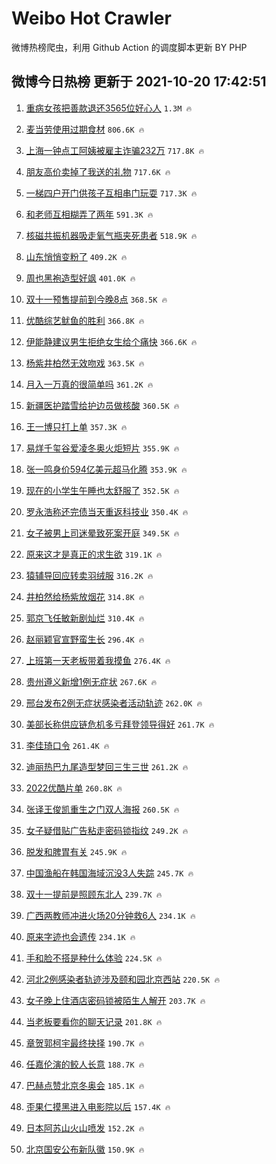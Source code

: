 # Weibo Hot Crawler 



微博热榜爬虫，利用 Github Action 的调度脚本更新 BY PHP 


## 微博今日热榜 更新于 2021-10-20 17:42:51 
1. [重病女孩把善款退还3565位好心人](https://s.weibo.com/weibo?q=%23%E9%87%8D%E7%97%85%E5%A5%B3%E5%AD%A9%E6%8A%8A%E5%96%84%E6%AC%BE%E9%80%80%E8%BF%983565%E4%BD%8D%E5%A5%BD%E5%BF%83%E4%BA%BA%23&Refer=top) `1.3M 🔥` 

1. [麦当劳使用过期食材](https://s.weibo.com/weibo?q=%23%E9%BA%A6%E5%BD%93%E5%8A%B3%E4%BD%BF%E7%94%A8%E8%BF%87%E6%9C%9F%E9%A3%9F%E6%9D%90%23&Refer=top) `806.6K 🔥` 

1. [上海一钟点工阿姨被雇主诈骗232万](https://s.weibo.com/weibo?q=%23%E4%B8%8A%E6%B5%B7%E4%B8%80%E9%92%9F%E7%82%B9%E5%B7%A5%E9%98%BF%E5%A7%A8%E8%A2%AB%E9%9B%87%E4%B8%BB%E8%AF%88%E9%AA%97232%E4%B8%87%23&Refer=top) `717.8K 🔥` 

1. [朋友高价卖掉了我送的礼物](https://s.weibo.com/weibo?q=%23%E6%9C%8B%E5%8F%8B%E9%AB%98%E4%BB%B7%E5%8D%96%E6%8E%89%E4%BA%86%E6%88%91%E9%80%81%E7%9A%84%E7%A4%BC%E7%89%A9%23&Refer=top) `717.6K 🔥` 

1. [一梯四户开门供孩子互相串门玩耍](https://s.weibo.com/weibo?q=%23%E4%B8%80%E6%A2%AF%E5%9B%9B%E6%88%B7%E5%BC%80%E9%97%A8%E4%BE%9B%E5%AD%A9%E5%AD%90%E4%BA%92%E7%9B%B8%E4%B8%B2%E9%97%A8%E7%8E%A9%E8%80%8D%23&Refer=top) `717.3K 🔥` 

1. [和老师互相糊弄了两年](https://s.weibo.com/weibo?q=%23%E5%92%8C%E8%80%81%E5%B8%88%E4%BA%92%E7%9B%B8%E7%B3%8A%E5%BC%84%E4%BA%86%E4%B8%A4%E5%B9%B4%23&Refer=top) `591.3K 🔥` 

1. [核磁共振机器吸走氧气瓶夹死患者](https://s.weibo.com/weibo?q=%23%E6%A0%B8%E7%A3%81%E5%85%B1%E6%8C%AF%E6%9C%BA%E5%99%A8%E5%90%B8%E8%B5%B0%E6%B0%A7%E6%B0%94%E7%93%B6%E5%A4%B9%E6%AD%BB%E6%82%A3%E8%80%85%23&Refer=top) `518.9K 🔥` 

1. [山东悄悄变粉了](https://s.weibo.com/weibo?q=%23%E5%B1%B1%E4%B8%9C%E6%82%84%E6%82%84%E5%8F%98%E7%B2%89%E4%BA%86%23&Refer=top) `409.2K 🔥` 

1. [周也黑袍造型好飒](https://s.weibo.com/weibo?q=%23%E5%91%A8%E4%B9%9F%E9%BB%91%E8%A2%8D%E9%80%A0%E5%9E%8B%E5%A5%BD%E9%A3%92%23&Refer=top) `401.0K 🔥` 

1. [双十一预售提前到今晚8点](https://s.weibo.com/weibo?q=%23%E5%8F%8C%E5%8D%81%E4%B8%80%E9%A2%84%E5%94%AE%E6%8F%90%E5%89%8D%E5%88%B0%E4%BB%8A%E6%99%9A8%E7%82%B9%23&Refer=top) `368.5K 🔥` 

1. [优酷综艺鱿鱼的胜利](https://s.weibo.com/weibo?q=%23%E4%BC%98%E9%85%B7%E7%BB%BC%E8%89%BA%E9%B1%BF%E9%B1%BC%E7%9A%84%E8%83%9C%E5%88%A9%23&Refer=top) `366.8K 🔥` 

1. [伊能静建议男生拒绝女生给个痛快](https://s.weibo.com/weibo?q=%23%E4%BC%8A%E8%83%BD%E9%9D%99%E5%BB%BA%E8%AE%AE%E7%94%B7%E7%94%9F%E6%8B%92%E7%BB%9D%E5%A5%B3%E7%94%9F%E7%BB%99%E4%B8%AA%E7%97%9B%E5%BF%AB%23&Refer=top) `366.6K 🔥` 

1. [杨紫井柏然无效吻戏](https://s.weibo.com/weibo?q=%23%E6%9D%A8%E7%B4%AB%E4%BA%95%E6%9F%8F%E7%84%B6%E6%97%A0%E6%95%88%E5%90%BB%E6%88%8F%23&Refer=top) `363.5K 🔥` 

1. [月入一万真的很简单吗](https://s.weibo.com/weibo?q=%23%E6%9C%88%E5%85%A5%E4%B8%80%E4%B8%87%E7%9C%9F%E7%9A%84%E5%BE%88%E7%AE%80%E5%8D%95%E5%90%97%23&Refer=top) `361.2K 🔥` 

1. [新疆医护踏雪给护边员做核酸](https://s.weibo.com/weibo?q=%23%E6%96%B0%E7%96%86%E5%8C%BB%E6%8A%A4%E8%B8%8F%E9%9B%AA%E7%BB%99%E6%8A%A4%E8%BE%B9%E5%91%98%E5%81%9A%E6%A0%B8%E9%85%B8%23&Refer=top) `360.5K 🔥` 

1. [王一博只打上单](https://s.weibo.com/weibo?q=%23%E7%8E%8B%E4%B8%80%E5%8D%9A%E5%8F%AA%E6%89%93%E4%B8%8A%E5%8D%95%23&Refer=top) `357.3K 🔥` 

1. [易烊千玺谷爱凌冬奥火炬短片](https://s.weibo.com/weibo?q=%23%E6%98%93%E7%83%8A%E5%8D%83%E7%8E%BA%E8%B0%B7%E7%88%B1%E5%87%8C%E5%86%AC%E5%A5%A5%E7%81%AB%E7%82%AC%E7%9F%AD%E7%89%87%23&Refer=top) `355.9K 🔥` 

1. [张一鸣身价594亿美元超马化腾](https://s.weibo.com/weibo?q=%23%E5%BC%A0%E4%B8%80%E9%B8%A3%E8%BA%AB%E4%BB%B7594%E4%BA%BF%E7%BE%8E%E5%85%83%E8%B6%85%E9%A9%AC%E5%8C%96%E8%85%BE%23&Refer=top) `353.9K 🔥` 

1. [现在的小学生午睡也太舒服了](https://s.weibo.com/weibo?q=%23%E7%8E%B0%E5%9C%A8%E7%9A%84%E5%B0%8F%E5%AD%A6%E7%94%9F%E5%8D%88%E7%9D%A1%E4%B9%9F%E5%A4%AA%E8%88%92%E6%9C%8D%E4%BA%86%23&Refer=top) `352.5K 🔥` 

1. [罗永浩称还完债当天重返科技业](https://s.weibo.com/weibo?q=%23%E7%BD%97%E6%B0%B8%E6%B5%A9%E7%A7%B0%E8%BF%98%E5%AE%8C%E5%80%BA%E5%BD%93%E5%A4%A9%E9%87%8D%E8%BF%94%E7%A7%91%E6%8A%80%E4%B8%9A%23&Refer=top) `350.4K 🔥` 

1. [女子被男上司迷晕致死案开庭](https://s.weibo.com/weibo?q=%23%E5%A5%B3%E5%AD%90%E8%A2%AB%E7%94%B7%E4%B8%8A%E5%8F%B8%E8%BF%B7%E6%99%95%E8%87%B4%E6%AD%BB%E6%A1%88%E5%BC%80%E5%BA%AD%23&Refer=top) `349.5K 🔥` 

1. [原来这才是真正的求生欲](https://s.weibo.com/weibo?q=%23%E5%8E%9F%E6%9D%A5%E8%BF%99%E6%89%8D%E6%98%AF%E7%9C%9F%E6%AD%A3%E7%9A%84%E6%B1%82%E7%94%9F%E6%AC%B2%23&Refer=top) `319.1K 🔥` 

1. [猿辅导回应转卖羽绒服](https://s.weibo.com/weibo?q=%23%E7%8C%BF%E8%BE%85%E5%AF%BC%E5%9B%9E%E5%BA%94%E8%BD%AC%E5%8D%96%E7%BE%BD%E7%BB%92%E6%9C%8D%23&Refer=top) `316.2K 🔥` 

1. [井柏然给杨紫放烟花](https://s.weibo.com/weibo?q=%23%E4%BA%95%E6%9F%8F%E7%84%B6%E7%BB%99%E6%9D%A8%E7%B4%AB%E6%94%BE%E7%83%9F%E8%8A%B1%23&Refer=top) `314.8K 🔥` 

1. [郭京飞任敏新剧灿烂](https://s.weibo.com/weibo?q=%23%E9%83%AD%E4%BA%AC%E9%A3%9E%E4%BB%BB%E6%95%8F%E6%96%B0%E5%89%A7%E7%81%BF%E7%83%82%23&Refer=top) `310.4K 🔥` 

1. [赵丽颖官宣野蛮生长](https://s.weibo.com/weibo?q=%23%E8%B5%B5%E4%B8%BD%E9%A2%96%E5%AE%98%E5%AE%A3%E9%87%8E%E8%9B%AE%E7%94%9F%E9%95%BF%23&Refer=top) `296.4K 🔥` 

1. [上班第一天老板带着我摸鱼](https://s.weibo.com/weibo?q=%23%E4%B8%8A%E7%8F%AD%E7%AC%AC%E4%B8%80%E5%A4%A9%E8%80%81%E6%9D%BF%E5%B8%A6%E7%9D%80%E6%88%91%E6%91%B8%E9%B1%BC%23&Refer=top) `276.4K 🔥` 

1. [贵州遵义新增1例无症状](https://s.weibo.com/weibo?q=%23%E8%B4%B5%E5%B7%9E%E9%81%B5%E4%B9%89%E6%96%B0%E5%A2%9E1%E4%BE%8B%E6%97%A0%E7%97%87%E7%8A%B6%23&Refer=top) `267.6K 🔥` 

1. [邢台发布2例无症状感染者活动轨迹](https://s.weibo.com/weibo?q=%23%E9%82%A2%E5%8F%B0%E5%8F%91%E5%B8%832%E4%BE%8B%E6%97%A0%E7%97%87%E7%8A%B6%E6%84%9F%E6%9F%93%E8%80%85%E6%B4%BB%E5%8A%A8%E8%BD%A8%E8%BF%B9%23&Refer=top) `262.0K 🔥` 

1. [美部长称供应链危机多亏拜登领导得好](https://s.weibo.com/weibo?q=%23%E7%BE%8E%E9%83%A8%E9%95%BF%E7%A7%B0%E4%BE%9B%E5%BA%94%E9%93%BE%E5%8D%B1%E6%9C%BA%E5%A4%9A%E4%BA%8F%E6%8B%9C%E7%99%BB%E9%A2%86%E5%AF%BC%E5%BE%97%E5%A5%BD%23&Refer=top) `261.7K 🔥` 

1. [李佳琦口令](https://s.weibo.com/weibo?q=%E6%9D%8E%E4%BD%B3%E7%90%A6%E5%8F%A3%E4%BB%A4&Refer=top) `261.4K 🔥` 

1. [迪丽热巴九尾造型梦回三生三世](https://s.weibo.com/weibo?q=%23%E8%BF%AA%E4%B8%BD%E7%83%AD%E5%B7%B4%E4%B9%9D%E5%B0%BE%E9%80%A0%E5%9E%8B%E6%A2%A6%E5%9B%9E%E4%B8%89%E7%94%9F%E4%B8%89%E4%B8%96%23&Refer=top) `261.2K 🔥` 

1. [2022优酷片单](https://s.weibo.com/weibo?q=%232022%E4%BC%98%E9%85%B7%E7%89%87%E5%8D%95%23&Refer=top) `260.8K 🔥` 

1. [张译王俊凯重生之门双人海报](https://s.weibo.com/weibo?q=%23%E5%BC%A0%E8%AF%91%E7%8E%8B%E4%BF%8A%E5%87%AF%E9%87%8D%E7%94%9F%E4%B9%8B%E9%97%A8%E5%8F%8C%E4%BA%BA%E6%B5%B7%E6%8A%A5%23&Refer=top) `260.5K 🔥` 

1. [女子疑借贴广告粘走密码锁指纹](https://s.weibo.com/weibo?q=%23%E5%A5%B3%E5%AD%90%E7%96%91%E5%80%9F%E8%B4%B4%E5%B9%BF%E5%91%8A%E7%B2%98%E8%B5%B0%E5%AF%86%E7%A0%81%E9%94%81%E6%8C%87%E7%BA%B9%23&Refer=top) `249.2K 🔥` 

1. [脱发和脾胃有关](https://s.weibo.com/weibo?q=%23%E8%84%B1%E5%8F%91%E5%92%8C%E8%84%BE%E8%83%83%E6%9C%89%E5%85%B3%23&Refer=top) `245.9K 🔥` 

1. [中国渔船在韩国海域沉没3人失踪](https://s.weibo.com/weibo?q=%23%E4%B8%AD%E5%9B%BD%E6%B8%94%E8%88%B9%E5%9C%A8%E9%9F%A9%E5%9B%BD%E6%B5%B7%E5%9F%9F%E6%B2%89%E6%B2%A13%E4%BA%BA%E5%A4%B1%E8%B8%AA%23&Refer=top) `245.7K 🔥` 

1. [双十一提前是照顾东北人](https://s.weibo.com/weibo?q=%23%E5%8F%8C%E5%8D%81%E4%B8%80%E6%8F%90%E5%89%8D%E6%98%AF%E7%85%A7%E9%A1%BE%E4%B8%9C%E5%8C%97%E4%BA%BA%23&Refer=top) `239.7K 🔥` 

1. [广西两教师冲进火场20分钟救6人](https://s.weibo.com/weibo?q=%23%E5%B9%BF%E8%A5%BF%E4%B8%A4%E6%95%99%E5%B8%88%E5%86%B2%E8%BF%9B%E7%81%AB%E5%9C%BA20%E5%88%86%E9%92%9F%E6%95%916%E4%BA%BA%23&Refer=top) `234.1K 🔥` 

1. [原来字迹也会遗传](https://s.weibo.com/weibo?q=%23%E5%8E%9F%E6%9D%A5%E5%AD%97%E8%BF%B9%E4%B9%9F%E4%BC%9A%E9%81%97%E4%BC%A0%23&Refer=top) `234.1K 🔥` 

1. [手和脸不搭是种什么体验](https://s.weibo.com/weibo?q=%23%E6%89%8B%E5%92%8C%E8%84%B8%E4%B8%8D%E6%90%AD%E6%98%AF%E7%A7%8D%E4%BB%80%E4%B9%88%E4%BD%93%E9%AA%8C%23&Refer=top) `224.5K 🔥` 

1. [河北2例感染者轨迹涉及颐和园北京西站](https://s.weibo.com/weibo?q=%23%E6%B2%B3%E5%8C%972%E4%BE%8B%E6%84%9F%E6%9F%93%E8%80%85%E8%BD%A8%E8%BF%B9%E6%B6%89%E5%8F%8A%E9%A2%90%E5%92%8C%E5%9B%AD%E5%8C%97%E4%BA%AC%E8%A5%BF%E7%AB%99%23&Refer=top) `220.5K 🔥` 

1. [女子晚上住酒店密码锁被陌生人解开](https://s.weibo.com/weibo?q=%23%E5%A5%B3%E5%AD%90%E6%99%9A%E4%B8%8A%E4%BD%8F%E9%85%92%E5%BA%97%E5%AF%86%E7%A0%81%E9%94%81%E8%A2%AB%E9%99%8C%E7%94%9F%E4%BA%BA%E8%A7%A3%E5%BC%80%23&Refer=top) `203.7K 🔥` 

1. [当老板要看你的聊天记录](https://s.weibo.com/weibo?q=%23%E5%BD%93%E8%80%81%E6%9D%BF%E8%A6%81%E7%9C%8B%E4%BD%A0%E7%9A%84%E8%81%8A%E5%A4%A9%E8%AE%B0%E5%BD%95%23&Refer=top) `201.8K 🔥` 

1. [章贺郭柯宇最终抉择](https://s.weibo.com/weibo?q=%23%E7%AB%A0%E8%B4%BA%E9%83%AD%E6%9F%AF%E5%AE%87%E6%9C%80%E7%BB%88%E6%8A%89%E6%8B%A9%23&Refer=top) `190.7K 🔥` 

1. [任嘉伦演的鲛人长意](https://s.weibo.com/weibo?q=%23%E4%BB%BB%E5%98%89%E4%BC%A6%E6%BC%94%E7%9A%84%E9%B2%9B%E4%BA%BA%E9%95%BF%E6%84%8F%23&Refer=top) `188.7K 🔥` 

1. [巴赫点赞北京冬奥会](https://s.weibo.com/weibo?q=%23%E5%B7%B4%E8%B5%AB%E7%82%B9%E8%B5%9E%E5%8C%97%E4%BA%AC%E5%86%AC%E5%A5%A5%E4%BC%9A%23&Refer=top) `185.1K 🔥` 

1. [歪果仁摸黑进入电影院以后](https://s.weibo.com/weibo?q=%E6%AD%AA%E6%9E%9C%E4%BB%81%E6%91%B8%E9%BB%91%E8%BF%9B%E5%85%A5%E7%94%B5%E5%BD%B1%E9%99%A2%E4%BB%A5%E5%90%8E&Refer=top) `157.4K 🔥` 

1. [日本阿苏山火山喷发](https://s.weibo.com/weibo?q=%23%E6%97%A5%E6%9C%AC%E9%98%BF%E8%8B%8F%E5%B1%B1%E7%81%AB%E5%B1%B1%E5%96%B7%E5%8F%91%23&Refer=top) `152.2K 🔥` 

1. [北京国安公布新队徽](https://s.weibo.com/weibo?q=%23%E5%8C%97%E4%BA%AC%E5%9B%BD%E5%AE%89%E5%85%AC%E5%B8%83%E6%96%B0%E9%98%9F%E5%BE%BD%23&Refer=top) `150.9K 🔥` 


